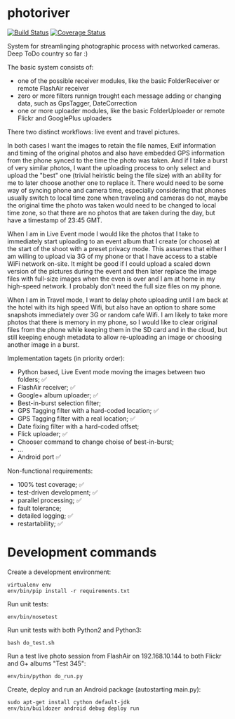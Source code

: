 photoriver
==========

[![Build Status](https://travis-ci.org/aigarius/photoriver.svg?branch=master)](https://travis-ci.org/aigarius/photoriver)
[![Coverage Status](https://coveralls.io/repos/aigarius/photoriver/badge.png?branch=master)](https://coveralls.io/r/aigarius/photoriver?branch=master)

System for streamlinging photographic process with networked cameras. Deep ToDo country so far :)


The basic system consists of:
* one of the possible receiver modules, like the basic FolderReceiver or remote FlashAir receiver
* zero or more filters runnign trought each message adding or changing data, such as GpsTagger, DateCorrection
* one or more uploader modules, like the basic FolderUploader or remote Flickr and GooglePlus uploaders

There two distinct workflows: live event and travel pictures.

In both cases I want the images to retain the file names, Exif information and timing of the original photos and also have embedded GPS information from the phone synced to the time the photo was taken. And if I take a burst of very similar photos, I want the uploading process to only select and upload the "best" one (trivial heiristic being the file size) with an ability for me to later choose another one to replace it. There would need to be some way of syncing phone and camera time, especially considering that phones usually switch to local time zone when traveling and cameras do not, maybe the original time the photo was taken would need to be changed to local time zone, so that there are no photos that are taken during the day, but have a timestamp of 23:45 GMT.

When I am in Live Event mode I would like the photos that I take to immediately start uploading to an event album that I create (or choose) at the start of the shoot with a preset privacy mode. This assumes that either I am willing to upload via 3G of my phone or that I have access to a stable WiFi network on-site. It might be good if I could upload a scaled down version of the pictures during the event and then later replace the image files with full-size images when the even is over and I am at home in my high-speed network. I probably don't need the full size files on my phone.

When I am in Travel mode, I want to delay photo uploading until I am back at the hotel with its high speed Wifi, but also have an option to share some snapshots immediately over 3G or random cafe Wifi. I am likely to take more photos that there is memory in my phone, so I would like to clear original files from the phone while keeping them in the SD card and in the cloud, but still keeping enough metadata to allow re-uploading an image or choosing another image in a burst.

Implementation tagets (in priority order):
 * Python based, Live Event mode moving the images between two folders; :white_check_mark:
 * FlashAir receiver; :white_check_mark:
 * Google+ album uploader; :white_check_mark:
 * Best-in-burst selection filter;
 * GPS Tagging filter with a hard-coded location; :white_check_mark:
 * GPS Tagging filter with a real location; :white_check_mark:
 * Date fixing filter with a hard-coded offset;
 * Flick uploader; :white_check_mark:
 * Chooser command to change choise of best-in-burst;
 * ...
 * Android port :white_check_mark:

Non-functional requirements:
 * 100% test coverage; :white_check_mark:
 * test-driven development; :white_check_mark:
 * parallel processing; :white_check_mark:
 * fault tolerance;
 * detailed logging; :white_check_mark:
 * restartability; :white_check_mark:

Development commands
====================

Create a development environment:

```
virtualenv env
env/bin/pip install -r requirements.txt
```

Run unit tests:

```
env/bin/nosetest
```

Run unit tests with both Python2 and Python3:

```
bash do_test.sh
```

Run a test live photo session from FlashAir on 192.168.10.144 to both Flickr and G+ albums "Test 345":

```
env/bin/python do_run.py
```

Create, deploy and run an Android package (autostarting main.py):

```
sudo apt-get install cython default-jdk
env/bin/buildozer android debug deploy run
```
